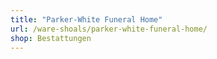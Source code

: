 ```yaml
---
title: "Parker-White Funeral Home"
url: /ware-shoals/parker-white-funeral-home/
shop: Bestattungen
---
```

